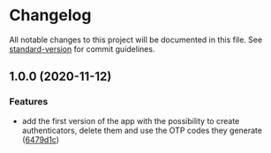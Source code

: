 # Changelog

All notable changes to this project will be documented in this file. See [standard-version](https://github.com/conventional-changelog/standard-version) for commit guidelines.

## 1.0.0 (2020-11-12)


### Features

* add the first version of the app with the possibility to create authenticators, delete them and use the OTP codes they generate ([6479d1c](https://github.com/TourmalineCore/KaiMFA/commit/6479d1c1f44c43b17494f0c1878c7e82848c29c6))
